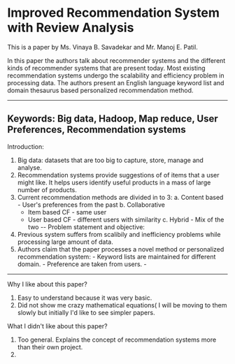 <h1>Improved Recommendation System with Review Analysis</h1>

This is a paper by Ms. Vinaya B. Savadekar and Mr. Manoj E. Patil.

In this paper the authors talk about recommender systems and the different kinds of recommender systems that are present today. Most existing recommendation systems undergo the scalability and efficiency problem in processing data. The authors present an English language keyword list and domain thesaurus based personalized recommendation method.

---
Keywords: Big data, Hadoop, Map reduce, User Preferences, Recommendation systems
---
Introduction:
1. Big data: datasets that are too big to capture, store, manage and analyse.
2. Recommendation systems provide suggestions of of items that a user might like. It helps users identify useful products in a mass of large number of products.
3. Current recommendation methods are divided in to 3:
   a. Content based - User's preferences from the past
   b. Collaborative
      - Item based CF - same user
      - User based CF - different users with similarity
   c. Hybrid - Mix of the two
--
Problem statement and objective:
1. Previous system suffers from scalibily and inefficiency problems while processing large amount of data.
2. Authors claim that the paper processes a novel method or personalized recommendation system:
          - Keyword lists are maintained for different domain.
          - Preference are taken from users.
          -


---
Why I like about this paper?
1. Easy to understand because it was very basic. 
2. Did not show me crazy mathematical equations( I will be moving to them slowly but initially I'd like to see simpler papers.

What I didn't like about this paper?
1. Too general. Explains the concept of recommendation systems more than their own project. 
2. 
